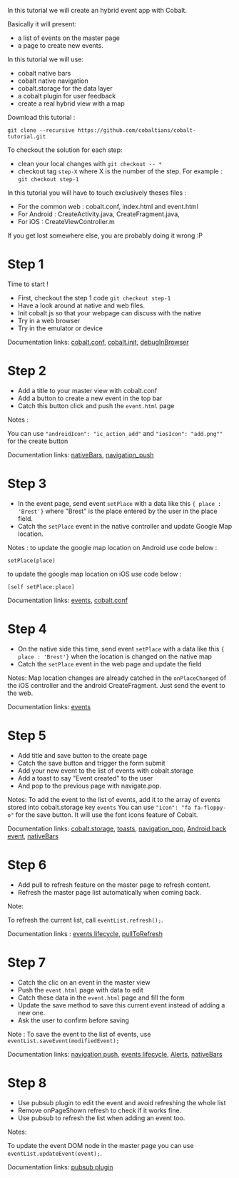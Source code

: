 In this tutorial we will create an hybrid event app with Cobalt. 

Basically it will present:

- a list of events on the master page
- a page to create new events.

In this tutorial we will use: 

- cobalt native bars
- cobalt native navigation
- cobalt.storage for the data layer
- a cobalt plugin for user feedback
- create a real hybrid view with a map

Download this tutorial :
```
git clone --recursive https://github.com/cobaltians/cobalt-tutorial.git
```

To checkout the solution for each step: 

- clean your local changes with `git checkout -- *`
- checkout tag `step-X` where X is the number of the step. For example : `git checkout step-1`

In this tutorial you will have to touch exclusively theses files :
- For the common web : cobalt.conf, index.html and event.html
- For Android : CreateActivity.java, CreateFragment.java, 
- For iOS : CreateViewController.m

If you get lost somewhere else, you are probably doing it wrong :P

# Step 1

Time to start !

- First, checkout the step 1 code `git checkout step-1`
- Have a look around at native and web files.
- Init cobalt.js so that your webpage can discuss with the native
- Try in a web browser
- Try in the emulator or device


Documentation links: [cobalt.conf](https://github.com/cobaltians/cobalt/wiki/cobalt.conf), [cobalt.init](https://github.com/cobaltians/Cobalt/wiki/cobalt.init), [debugInBrowser](https://github.com/cobaltians/cobalt/wiki/Debugging-in-the-browser)


# Step 2

- Add a title to your master view with cobalt.conf
- Add a button to create a new event in the top bar
- Catch this button click and push the `event.html` page

Notes : 

You can use `"androidIcon": "ic_action_add"` and `"iosIcon": "add.png""` for the create button 


Documentation links: [nativeBars](https://github.com/cobaltians/cobalt/wiki/nativeBars), [navigation_push](https://github.com/cobaltians/cobalt/wiki/Navigation_Push)

# Step 3

- In the event page, send event `setPlace` with a data like this `{ place : 'Brest'}` where "Brest" is the place entered by the user in the place field.
- Catch the `setPlace` event in the native controller and update Google Map location.

Notes : 
to update the google map location on Android use code below : 
```
setPlace(place)
```
to update the google map location on iOS use code below : 
```
[self setPlace:place]
```

Documentation links: [events](https://github.com/cobaltians/cobalt/wiki/Introduction-to-Cobalt-Events), [cobalt.conf](https://github.com/cobaltians/cobalt/wiki/cobalt.conf)


# Step 4

- On the native side this time, send event `setPlace` with a data like this `{ place : 'Brest'}` when the location is changed on the native map
- Catch the `setPlace` event in the web page and update the field

Notes: 
Map location changes are already catched in the `onPlaceChanged` of the iOS controller and the android CreateFragment. Just send the event to the web.

Documentation links: [events](https://github.com/cobaltians/cobalt/wiki/Introduction-to-Cobalt-Events)


# Step 5
 
 - Add title and save button to the create page
 - Catch the save button and trigger the form submit
 - Add your new event to the list of events with cobalt.storage
 - Add a toast to say "Event created" to the user
 - And pop to the previous page with navigate.pop.

 
Notes: 
To add the event to the list of events, add it to the array of events stored into cobalt.storage key `events`
You can use `"icon": "fa fa-floppy-o"` for the save button. It will use the font icons feature of Cobalt.


 
Documentation links:  [cobalt.storage](https://github.com/cobaltians/cobalt/wiki/LocalStorage), [toasts](https://github.com/cobaltians/cobalt/wiki/toasts), [navigation_pop](https://github.com/cobaltians/cobalt/wiki/Navigation_Pop), [Android back event](https://github.com/cobaltians/cobalt/wiki/backEvent), [nativeBars](https://github.com/cobaltians/cobalt/wiki/nativeBars)

# Step 6

- Add pull to refresh feature on the master page to refresh content.
- Refresh the master page list automatically when coming back.

Note:

To refresh the current list, call `eventList.refresh();`.

Documentation links : [events lifecycle](https://github.com/cobaltians/cobalt/wiki/Cobalt-Web-Lifecycle-Events), [pullToRefresh](https://github.com/cobaltians/cobalt/wiki/PullToRefresh) 


# Step 7

- Catch the clic on an event in the master view
- Push the `event.html` page with data to edit
- Catch these data in the `event.html` page and fill the form
- Update the save method to save this current event instead of adding a new one.
- Ask the user to confirm before saving

Note :
To save the event to the list of events, use `eventList.saveEvent(modifiedEvent);`

Documentation links: [navigation push](https://github.com/cobaltians/cobalt/wiki/Navigation_Push), [events lifecycle](https://github.com/cobaltians/cobalt/wiki/Cobalt-Web-Lifecycle-Events), [Alerts](https://github.com/cobaltians/Cobalt/wiki/alerts), [nativeBars](https://github.com/cobaltians/cobalt/wiki/nativeBars) 

# Step 8

- Use pubsub plugin to edit the event and avoid refreshing the whole list
- Remove onPageShown refresh to check if it works fine.
- Use pubsub to refresh the list when adding an event too.

Notes:

To update the event DOM node in the master page you can use `eventList.updateEvent(event);`.
 

Documentation links: [pubsub plugin](https://github.com/Cobaltians-Plugins/Plugins-PubSub)



